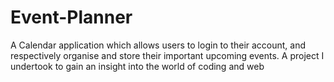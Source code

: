 # Event-Planner
A Calendar application which allows users to login to their account, and respectively organise and store their important upcoming events. A project I undertook to gain an insight into the world of coding and web

